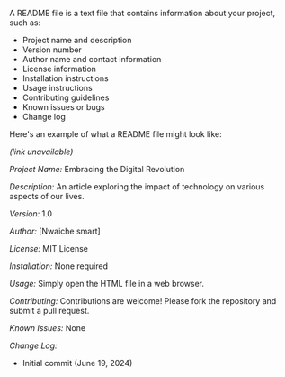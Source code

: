 A README file is a text file that contains information about your project, such as:

- Project name and description
- Version number
- Author name and contact information
- License information
- Installation instructions
- Usage instructions
- Contributing guidelines
- Known issues or bugs
- Change log

Here's an example of what a README file might look like:

*(link unavailable)*

*Project Name:* Embracing the Digital Revolution

*Description:* An article exploring the impact of technology on various aspects of our lives.

*Version:* 1.0

*Author:* [Nwaiche smart]

*License:* MIT License

*Installation:* None required

*Usage:* Simply open the HTML file in a web browser.

*Contributing:* Contributions are welcome! Please fork the repository and submit a pull request.

*Known Issues:* None

*Change Log:*

- Initial commit (June 19, 2024)
